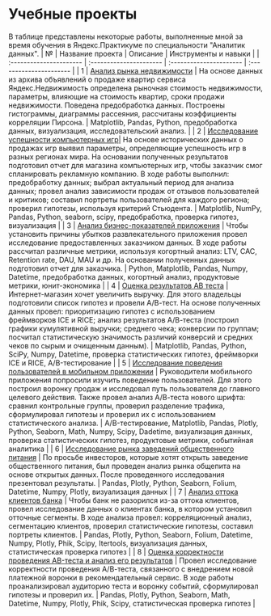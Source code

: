 # Учебные проекты
В таблице представлены некоторые работы, выполненные мной за время обучения в Яндекс.Практикуме по специальности "Аналитик данных".
| № | Название проекта | Описание | Инструменты и навыки |
| :---------------------- | :---------------------- | :---------------------- | :---------------------- | 
| 1 | [Анализ рынка недвижимости](Real_estate_market_analysis) | На основе данных из архива объявлений о продаже квартир сервиса Яндекс.Недвижимость определена рыночная стоимость недвижимости, параметры, влияющие на стоимость квартир, сроки продажи недвижимости. Поведена предобработка данных. Построены гистограммы, диаграммы рассеяния, рассчитаны коэффициенты корреляции Пирсона. | Matplotlib, Pandas, Python, предобработка данных, визуализация, исследовательский анализ. |
| 2 | [Исследование успешности компьютерных игр](The_success_of_computer_games)| На основе исторических данных о продажах игр выявил  параметры, определяющие успешность игр в разных регионах мира. На основании полученных результатов подготовил  отчет для магазина компьютерных игр, чтобы заказчик смог спланировать рекламную компанию. В ходе работы выполнил: предобработку данных; выбрал актуальный период для анализа данных; провел анализ зависимости продаж от отзывов пользователей и критиков; составил портреты пользователей для каждого региона; проверил гипотезы, используя критерий Стьюдента. | Matplotlib, NumPy, Pandas, Python, seaborn, scipy, предобработка, проверка гипотез, визуализация |
| 3 | [Анализ бизнес-показателей приложения](Analysis_of_business_indicators) | Чтобы установить причины убытков развлекательного приложения провел исследование  предоставленных заказчиком данных. В ходе работы рассчитал различные метрики, используя когортный анализ: LTV, CAC, Retention rate, DAU, MAU и др. На основании полученных данных подготовил отчет для заказчика. | Python, Matplotlib, Pandas, Numpy, Datetime, предобработка данных, когортный анализ, продуктовые метрики, юнит-экономика |
| 4 | [Оценка результатов АВ теста](Evaluation_of_the_results_AB-test) | Интернет-магазин хочет увеличить выручку. Для этого владельцы подготовили список гипотез и провели А/В-тест. На основе полученных данных провел: приоритизацию гипотез с использованием фреймворков ICE и RICE; анализ результатов А/В-теста (построил графики кумулятивной выручки; среднего чека; конверсии по группам; посчитал статистическую значимость различий конверсий и средних чеков по сырым и очищенным данным). | Matplotlib, Pandas, Python, SciPy, Numpy, Datetime, проверка статистических гипотез, фреймворки ICE и RICE, A/B-тестирование |
| 5 | [Исследование поведения пользователей в мобильном приложении](User_behavior_research) | Руководители мобильного приложения попросили изучить поведение пользователей. Для этого построил воронку продаж и исследовал путь пользователя до главного целевого действия. Также провел анализ А/В-теста нового шрифта: сравнил контрольные группы, проверил разделение трафика, сформулировал гипотезы и проверил их с использованием статистического анализа. | A/B-тестирование, Matplotlib, Pandas, Plotly, Python, Seaborn, Math, Numpy, Scipy, Dadetime, визуализация данных, проверка статистических гипотез, продуктовые метрики, событийная аналитика |
| 6 | [Исследование рынка заведений общественного питания](Public_catering_market_research) | По просьбе инвесторов, которые хотят открыть заведение общественного питания, был проведен анализ рынка общепита на основе открытых данных. После проведенного исследования презентовал результаты. | Pandas, Plotly, Python, Seaborn, Folium, Datetime, Numpy, Plotly, визуализация данных |
| 7 | [Анализ оттока клиентов банка](Analysis_of_the_outflow_of_bank_customers) | Чтобы банк не разорился из-за оттока клиентов, провел исследование данных о клиентах банка, в котором установил отточные сегменты. В ходе анализа провел: корреляционный анализ, сегментацию клиентов, проверил статистические гипотезы, составил портреты клиентов. | Pandas, Plotly, Python, Seaborn, Folium, Datetime, Numpy, Plotly, Phik, Scipy, Itertools, визуализация данных, статистическая проверка гипотез | 
| 8 | [Оценка корректности проведения AB-теста и анализ его результатов](Evaluation_of_the_correctness_of_the_AB-test) | Провел исследование корректности проведения А/В-теста, связанного с внедрением новой платежной воронки в рекомендательный сервис. В ходе работы проанализировал аудиторию теста и воронку событий, сформулировал гипотезы и проверил их. | Pandas, Plotly, Python, Seaborn, Math, Datetime, Numpy, Plotly, Phik, Scipy, статистическая проверка гипотез | 
